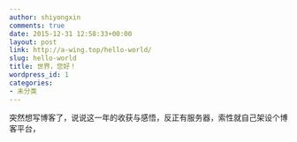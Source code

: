 ```yaml
---
author: shiyongxin
comments: true
date: 2015-12-31 12:58:33+00:00
layout: post
link: http://a-wing.top/hello-world/
slug: hello-world
title: 世界，您好！
wordpress_id: 1
categories:
- 未分类
---
```


突然想写博客了，说说这一年的收获与感悟，反正有服务器，索性就自己架设个博客平台，
